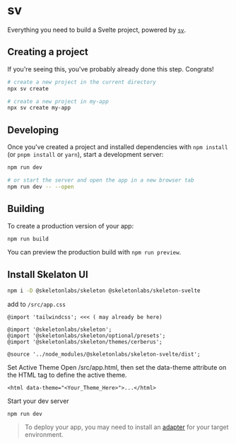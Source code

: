 # sv

Everything you need to build a Svelte project, powered by [`sv`](https://github.com/sveltejs/cli).

## Creating a project

If you're seeing this, you've probably already done this step. Congrats!

```bash
# create a new project in the current directory
npx sv create

# create a new project in my-app
npx sv create my-app
```

## Developing

Once you've created a project and installed dependencies with `npm install` (or `pnpm install` or `yarn`), start a development server:

```bash
npm run dev

# or start the server and open the app in a new browser tab
npm run dev -- --open
```

## Building

To create a production version of your app:

```bash
npm run build
```

You can preview the production build with `npm run preview`.

## Install Skelaton UI
```bash
npm i -D @skeletonlabs/skeleton @skeletonlabs/skeleton-svelte
```

add to `/src/app.css`
```
@import 'tailwindcss'; <<< ( may already be here)

@import '@skeletonlabs/skeleton';
@import '@skeletonlabs/skeleton/optional/presets';
@import '@skeletonlabs/skeleton/themes/cerberus';

@source '../node_modules/@skeletonlabs/skeleton-svelte/dist';
```

Set Active Theme
Open /src/app.html, then set the data-theme attribute on the HTML tag to define the active theme.

```
<html data-theme="<Your_Theme_Here>">...</html>
```

Start your dev server
```
npm run dev
```



> To deploy your app, you may need to install an [adapter](https://svelte.dev/docs/kit/adapters) for your target environment.
